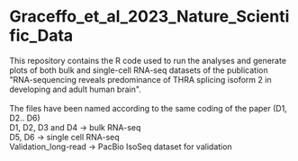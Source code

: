 # Graceffo_et_al_2023_Nature_Scientific_Data
This repository contains the R code used to run the analyses and generate plots of both bulk and single-cell RNA-seq datasets of the publication "RNA-sequencing reveals predominance of THRA splicing isoform 2 in developing and adult human brain".\
\
The files have been named according to the same coding of the paper (D1, D2.. D6)\
D1, D2, D3 and D4 -> bulk RNA-seq\
D5, D6 -> single cell RNA-seq\
Validation_long-read -> PacBio IsoSeq dataset for validation
